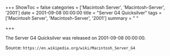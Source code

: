 +++
ShowToc = false
categories = ['Macintosh Server', 'Macintosh-Server', '2001']
date = 2001-09-08 00:00:00
title = "Server G4 Quicksilver"
tags = ['Macintosh Server', 'Macintosh-Server', '2001']
summary = " "

+++

The Server G4 Quicksilver was released on 2001-09-08 00:00:00.

Source: `https://en.wikipedia.org/wiki/Macintosh_Server_G4`


